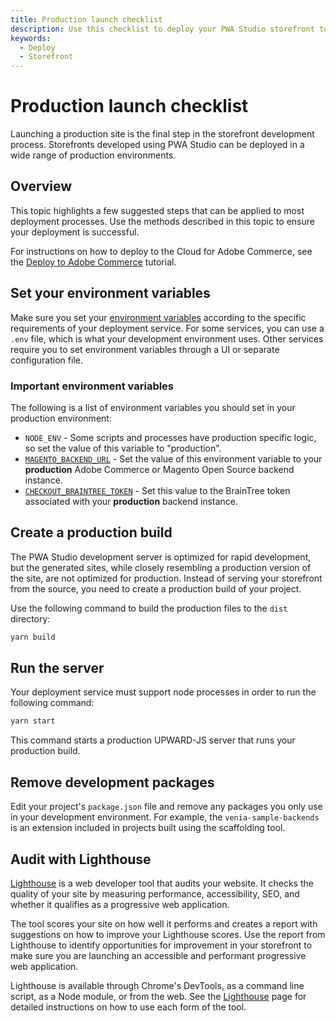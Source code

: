 ```yaml
---
title: Production launch checklist
description: Use this checklist to deploy your PWA Studio storefront to a production environment.
keywords:
  - Deploy
  - Storefront
---
```


# Production launch checklist

Launching a production site is the final step in the storefront development process.
Storefronts developed using PWA Studio can be deployed in a wide range of production environments.

## Overview

This topic highlights a few suggested steps that can be applied to most deployment processes.
Use the methods described in this topic to ensure your deployment is successful.

For instructions on how to deploy to the Cloud for Adobe Commerce, see the [Deploy to Adobe Commerce][] tutorial.

[deploy to adobe commerce]: /tutorials/production-deployment/adobe-commerce/

## Set your environment variables

Make sure you set your [environment variables][] according to the specific requirements of your deployment service.
For some services, you can use a `.env` file, which is what your development environment uses.
Other services require you to set environment variables through a UI or separate configuration file.

[environment variables]: /api/buildpack/environment/variables/

### Important environment variables

The following is a list of environment variables you should set in your production environment:

- `NODE_ENV` - Some scripts and processes have production specific logic, so set the value of this variable to "production".
- [`MAGENTO_BACKEND_URL`][] - Set the value of this environment variable to your **production** Adobe Commerce or Magento Open Source backend instance.
- [`CHECKOUT_BRAINTREE_TOKEN`][] - Set this value to the BrainTree token associated with your **production** backend instance.

[`magento_backend_url`]: /api/buildpack/environment/variables/#magento_backend_url
[`checkout_braintree_token`]: /api/buildpack/environment/variables/#checkout_braintree_token

## Create a production build

The PWA Studio development server is optimized for rapid development,
but the generated sites, while closely resembling a production version of the site, are not optimized for production.
Instead of serving your storefront from the source, you need to create a production build of your project.

Use the following command to build the production files to the `dist` directory:

```sh
yarn build
```

## Run the server

Your deployment service must support node processes in order to run the following command:

```sh
yarn start
```

This command starts a production UPWARD-JS server that runs your production build.

## Remove development packages

Edit your project's `package.json` file and remove any packages you only use in your development environment. For example, the `venia-sample-backends` is an extension included in projects built using the scaffolding tool.

## Audit with Lighthouse

[Lighthouse][] is a web developer tool that audits your website.
It checks the quality of your site by measuring performance, accessibility, SEO, and whether it qualifies as a progressive web application.

[lighthouse]: https://developers.google.com/web/tools/lighthouse/

The tool scores your site on how well it performs and creates a report with suggestions on how to improve your Lighthouse scores.
Use the report from Lighthouse to identify opportunities for improvement in your storefront to make sure you are launching an accessible and performant progressive web application.

Lighthouse is available through Chrome's DevTools, as a command line script, as a Node module, or from the web.
See the [Lighthouse][] page for detailed instructions on how to use each form of the tool.
